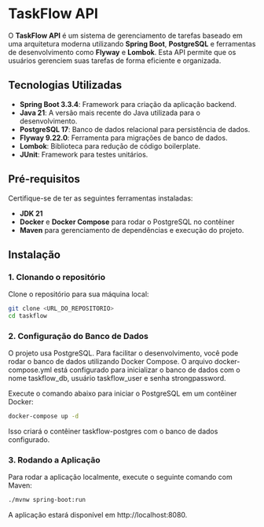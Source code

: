# TaskFlow API

O **TaskFlow API** é um sistema de gerenciamento de tarefas baseado em uma arquitetura moderna utilizando **Spring Boot**, **PostgreSQL** e ferramentas de desenvolvimento como **Flyway** e **Lombok**. Esta API permite que os usuários gerenciem suas tarefas de forma eficiente e organizada.

## Tecnologias Utilizadas

- **Spring Boot 3.3.4**: Framework para criação da aplicação backend.
- **Java 21**: A versão mais recente do Java utilizada para o desenvolvimento.
- **PostgreSQL 17**: Banco de dados relacional para persistência de dados.
- **Flyway 9.22.0**: Ferramenta para migrações de banco de dados.
- **Lombok**: Biblioteca para redução de código boilerplate.
- **JUnit**: Framework para testes unitários.

## Pré-requisitos

Certifique-se de ter as seguintes ferramentas instaladas:

- **JDK 21**
- **Docker** e **Docker Compose** para rodar o PostgreSQL no contêiner
- **Maven** para gerenciamento de dependências e execução do projeto.

## Instalação

### 1. Clonando o repositório

Clone o repositório para sua máquina local:

```bash
git clone <URL_DO_REPOSITORIO>
cd taskflow
```

### 2. Configuração do Banco de Dados

O projeto usa PostgreSQL. Para facilitar o desenvolvimento, você pode rodar o banco de dados utilizando Docker Compose.
O arquivo docker-compose.yml está configurado para inicializar o banco de dados com o nome taskflow_db, usuário taskflow_user e senha strongpassword.

Execute o comando abaixo para iniciar o PostgreSQL em um contêiner Docker:

```bash
docker-compose up -d
```
Isso criará o contêiner taskflow-postgres com o banco de dados configurado.

### 3. Rodando a Aplicação

Para rodar a aplicação localmente, execute o seguinte comando com Maven:

```bash
./mvnw spring-boot:run
```

A aplicação estará disponível em http://localhost:8080.
